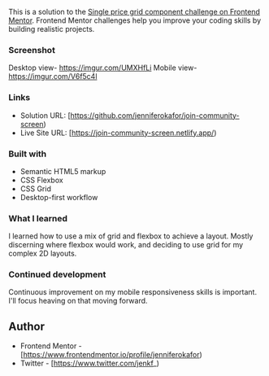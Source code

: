 This is a solution to the [Single price grid component challenge on Frontend Mentor](https://www.frontendmentor.io/challenges/single-price-grid-component-5ce41129d0ff452fec5abbbc). Frontend Mentor challenges help you improve your coding skills by building realistic projects. 

### Screenshot

Desktop view- https://imgur.com/UMXHfLi
Mobile view- https://imgur.com/V6f5c4l


### Links

- Solution URL: [https://github.com/jenniferokafor/join-community-screen)
- Live Site URL: [https://join-community-screen.netlify.app/)


### Built with

- Semantic HTML5 markup
- CSS Flexbox
- CSS Grid
- Desktop-first workflow

### What I learned

I learned how to use a mix of grid and flexbox to achieve a layout. Mostly discerning where flexbox would work, and deciding to use grid for my complex 2D layouts. 

### Continued development

Continuous improvement on my mobile responsiveness skills is important. I'll focus heaving on that moving forward. 

## Author
- Frontend Mentor - [https://www.frontendmentor.io/profile/jenniferokafor)
- Twitter - [https://www.twitter.com/jenkf_)